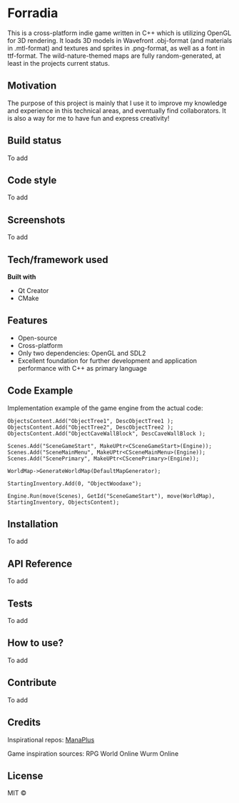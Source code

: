 # Forradia
This is a cross-platform indie game written in C++ which is utilizing OpenGL for 3D rendering.
It loads 3D models in Wavefront .obj-format (and materials in .mtl-format) and textures and sprites in .png-format, as well as a font in ttf-format. The wild-nature-themed maps are fully random-generated, at least in the projects current status.

## Motivation
The purpose of this project is mainly that I use it to improve my knowledge and experience in this technical areas, and eventually find collaborators. It is also a way for me to have fun and express creativity!

## Build status
To add

## Code style
To add

## Screenshots
To add

## Tech/framework used
**Built with**
* Qt Creator
* CMake

## Features
* Open-source
* Cross-platform
* Only two dependencies: OpenGL and SDL2
* Excellent foundation for further development and application performance with C++ as primary language

## Code Example
Implementation example of the game engine from the actual code:

    ObjectsContent.Add("ObjectTree1", DescObjectTree1 );
    ObjectsContent.Add("ObjectTree2", DescObjectTree2 );
    ObjectsContent.Add("ObjectCaveWallBlock", DescCaveWallBlock );

    Scenes.Add("SceneGameStart", MakeUPtr<CSceneGameStart>(Engine));
    Scenes.Add("SceneMainMenu", MakeUPtr<CSceneMainMenu>(Engine));
    Scenes.Add("ScenePrimary", MakeUPtr<CScenePrimary>(Engine));
    
    WorldMap->GenerateWorldMap(DefaultMapGenerator);
    
    StartingInventory.Add(0, "ObjectWoodaxe");
    
    Engine.Run(move(Scenes), GetId("SceneGameStart"), move(WorldMap), StartingInventory, ObjectsContent);

## Installation
To add

## API Reference
To add

## Tests
To add

## How to use?
To add

## Contribute
To add

## Credits
Inspirational repos:
[ManaPlus](https://github.com/ManaPlus/ManaPlus)

Game inspiration sources:
RPG World Online
Wurm Online

## License
MIT ©
